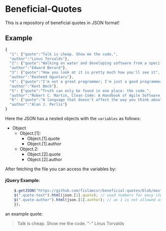 # Beneficial-Quotes
This is a repository of beneficial quotes in JSON format!

## Example

```javascript
{
  "1": {"quote":"Talk is cheap. Show me the code.",
  "author":"Linus Torvalds"},
  "2": {"quote":"Walking on water and developing software from a specification are easy if both are frozen.",
  "author":"Edward Berard"},
  "3": {"quote":"How you look at it is pretty much how you'll see it",
  "author":"Rasheed Ogunlaru"},
  "4": {"quote":"I'm not a great programmer; I'm just a good programmer with great habits.",
  "author":"Kent Beck"},
  "5": {"quote":"Truth can only be found in one place: the code.",
  "author":"Robert C. Martin, Clean Code: A Handbook of Agile Software Craftsmanship"},
  "6": {"quote":"A language that doesn't affect the way you think about programming is not worth knowing.",
  "author":"Alan J. Perlis"}
}
```

Here the JSON has a nested objects with the `variables` as follows:
- Object
  - Object.[1]:
    - Object.[1].quote
    - Object.[1].author
  - Object.2:
    - Object.[2].quote
    - Object.[2].author

After fetching the file you can access the variables by:

#### jQuery Example:
```javascript
    $.getJSON("https://github.com/fislamcsr/beneficial-quotes/blob/master/IT-Quotes.json", function(json) {
    $(".quote-text").html(json.[1].quote); // used numbers for easy iteration
    $(".quote-author").html(json.[1].author); // as 1 is not allowed as a variable name, need to use [].
    });
```

an example quote:
  >Talk is cheap. Show me the code.
  > "-" Linus Torvalds
